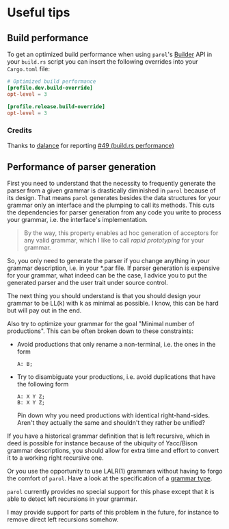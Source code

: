 # Useful tips

## Build performance

To get an optimized build performance when using `parol`'s
[Builder](https://github.com/jsinger67/parol/blob/main/crates/parol/src/build.rs) API in your
`build.rs` script you can insert the following overrides into your `Cargo.toml` file:

```toml
# Optimized build performance
[profile.dev.build-override]
opt-level = 3

[profile.release.build-override]
opt-level = 3
```

### Credits

Thanks to [dalance](https://github.com/dalance) for reporting
[#49 (build.rs performance)](https://github.com/jsinger67/parol/issues/49)

## Performance of parser generation

First you need to understand that the necessity to frequently generate the parser from a given
grammar is drastically diminished in `parol` because of its design.
That means `parol` generates besides the data structures for your grammar only an interface and the
plumping to call its methods.
This cuts the dependencies for parser generation from any code you write to process your grammar,
i.e. the interface's implementation.

>By the way, this property enables ad hoc generation of acceptors for any valid grammar, which I like
to call *rapid prototyping* for your grammar.

So, you only need to generate the parser if you change anything in your grammar description, i.e.
in your *.par file.
If parser generation is expensive for your grammar, what indeed can be the case, I advice you to put
the generated parser and the user trait under source control.

The next thing you should understand is that you should design your grammar to be LL(k) with k as
minimal as possible. I know, this can be hard but will pay out in the end.

Also try to optimize your grammar for the goal "Minimal number of productions". This can be often
broken down to these constraints:
* Avoid productions that only rename a non-terminal, i.e. the ones in the form
    ```parol
    A: B;
    ```
* Try to disambiguate your productions, i.e. avoid duplications that have the following form
    ```parol
    A: X Y Z;
    B: X Y Z;
    ```
    Pin down why you need productions with identical right-hand-sides. Aren't they actually the same
    and shouldn't they rather be unified?

If you have a historical grammar definition that is left recursive, which in deed is possible
for instance because of the ubiquity of Yacc/Bison grammar descriptions, you should allow for extra
time and effort to convert it to a working right recursive one.

Or you use the opportunity to use LALR(1) grammars without having to forgo the comfort of `parol`.
Have a look at the specification of a
[grammar type](https://jsinger67.github.io/ParGrammar.html#defining-the-grammar-type).

`parol` currently provides no special support for this phase except that it is able to detect left
recursions in your grammar.

I may provide support for parts of this problem in the future, for instance to remove direct left
recursions somehow.